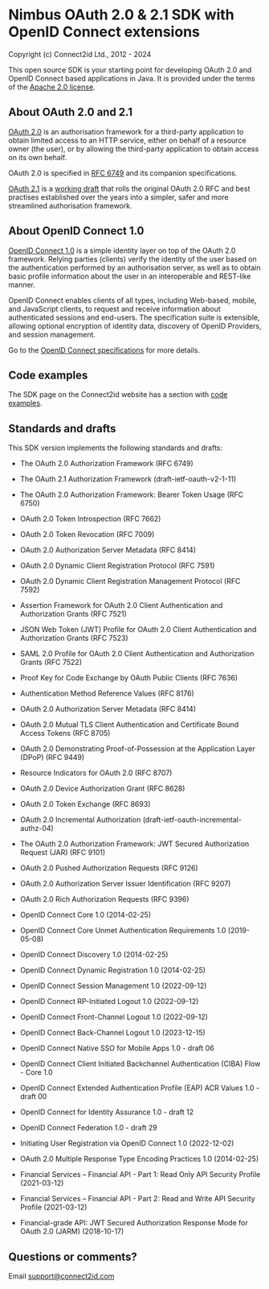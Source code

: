 # Nimbus OAuth 2.0 & 2.1 SDK with OpenID Connect extensions

Copyright (c) Connect2id Ltd., 2012 - 2024

This open source SDK is your starting point for developing OAuth 2.0 and OpenID
Connect based applications in Java. It is provided under the terms of the 
[Apache 2.0 license](https://www.apache.org/licenses/LICENSE-2.0).

## About OAuth 2.0 and 2.1

[OAuth 2.0](https://connect2id.com/learn/oauth-2) is an authorisation framework 
for a third-party application to obtain limited access to an HTTP service, 
either on behalf of a resource owner (the user), or by allowing the third-party 
application to obtain access on its own behalf.

OAuth 2.0 is specified in [RFC 6749](http://tools.ietf.org/html/rfc6749) and 
its companion specifications.

[OAuth 2.1](https://connect2id.com/learn/oauth-2-1) is a [working 
draft](https://tools.ietf.org/html/draft-ietf-oauth-v2-1-09) that rolls the 
original OAuth 2.0 RFC and best practises established over the years into a 
simpler, safer and more streamlined authorisation framework.


## About OpenID Connect 1.0

[OpenID Connect 1.0](https://connect2id.com/learn/openid-connect) is a simple 
identity layer on top of the OAuth 2.0 framework. Relying parties (clients) 
verify the identity of the user based on the authentication performed by an 
authorisation server, as well as to obtain basic profile information about the 
user in an interoperable and REST-like manner.

OpenID Connect enables clients of all types, including Web-based, mobile, and 
JavaScript clients, to request and receive information about authenticated 
sessions and end-users. The specification suite is extensible, allowing 
optional encryption of identity data, discovery of OpenID Providers, and 
session management.

Go to the [OpenID Connect specifications](http://openid.net/connect/) for more 
details.


## Code examples

The SDK page on the Connect2id website has a section with [code
examples](https://connect2id.com/products/nimbus-oauth-openid-connect-sdk/examples).  


## Standards and drafts

This SDK version implements the following standards and drafts:

* The OAuth 2.0 Authorization Framework (RFC 6749)

* The OAuth 2.1 Authorization Framework (draft-ietf-oauth-v2-1-11)

* The OAuth 2.0 Authorization Framework: Bearer Token Usage (RFC 6750)

* OAuth 2.0 Token Introspection (RFC 7662)

* OAuth 2.0 Token Revocation (RFC 7009)

* OAuth 2.0 Authorization Server Metadata (RFC 8414)

* OAuth 2.0 Dynamic Client Registration Protocol (RFC 7591)

* OAuth 2.0 Dynamic Client Registration Management Protocol (RFC 7592)

* Assertion Framework for OAuth 2.0 Client Authentication and Authorization
  Grants (RFC 7521)

* JSON Web Token (JWT) Profile for OAuth 2.0 Client Authentication and
  Authorization Grants (RFC 7523)

* SAML 2.0 Profile for OAuth 2.0 Client Authentication and Authorization
  Grants (RFC 7522)

* Proof Key for Code Exchange by OAuth Public Clients (RFC 7636)

* Authentication Method Reference Values (RFC 8176)

* OAuth 2.0 Authorization Server Metadata (RFC 8414)

* OAuth 2.0 Mutual TLS Client Authentication and Certificate Bound Access
  Tokens (RFC 8705)

* OAuth 2.0 Demonstrating Proof-of-Possession at the Application Layer
  (DPoP) (RFC 9449)

* Resource Indicators for OAuth 2.0 (RFC 8707)

* OAuth 2.0 Device Authorization Grant (RFC 8628)

* OAuth 2.0 Token Exchange (RFC 8693)

* OAuth 2.0 Incremental Authorization (draft-ietf-oauth-incremental-authz-04)

* The OAuth 2.0 Authorization Framework: JWT Secured Authorization Request 
  (JAR) (RFC 9101)

* OAuth 2.0 Pushed Authorization Requests (RFC 9126)

* OAuth 2.0 Authorization Server Issuer Identification (RFC 9207)

* OAuth 2.0 Rich Authorization Requests (RFC 9396)

* OpenID Connect Core 1.0 (2014-02-25)

* OpenID Connect Core Unmet Authentication Requirements 1.0 (2019-05-08)

* OpenID Connect Discovery 1.0 (2014-02-25)

* OpenID Connect Dynamic Registration 1.0 (2014-02-25)

* OpenID Connect Session Management 1.0 (2022-09-12)

* OpenID Connect RP-Initiated Logout 1.0 (2022-09-12)

* OpenID Connect Front-Channel Logout 1.0 (2022-09-12)

* OpenID Connect Back-Channel Logout 1.0 (2023-12-15)

* OpenID Connect Native SSO for Mobile Apps 1.0 - draft 06

* OpenID Connect Client Initiated Backchannel Authentication (CIBA) Flow -
  Core 1.0

* OpenID Connect Extended Authentication Profile (EAP) ACR Values 1.0 -
  draft 00

* OpenID Connect for Identity Assurance 1.0 - draft 12

* OpenID Connect Federation 1.0 - draft 29

* Initiating User Registration via OpenID Connect 1.0 (2022-12-02)

* OAuth 2.0 Multiple Response Type Encoding Practices 1.0 (2014-02-25)

* Financial Services – Financial API - Part 1: Read Only API Security
  Profile (2021-03-12)

* Financial Services – Financial API - Part 2: Read and Write API Security
  Profile (2021-03-12)

* Financial-grade API: JWT Secured Authorization Response Mode for OAuth
  2.0 (JARM) (2018-10-17)


## Questions or comments? 

Email support@connect2id.com